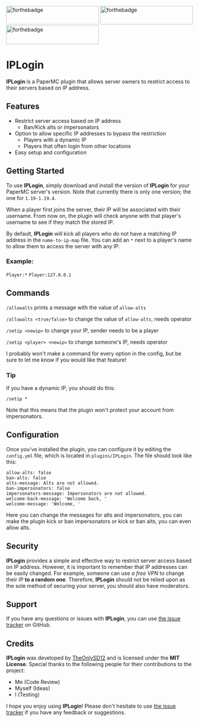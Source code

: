 [<img alt="forthebadge" height="50" src="https://forthebadge.com/images/badges/gluten-free.svg" width="250"/>](https://forthebadge.com)
[<img alt="forthebadge" height="50" src="https://forthebadge.com/images/badges/built-with-swag.svg" width="250"/>](https://forthebadge.com)
[<img alt="forthebadge" height="50" src="https://forthebadge.com/images/badges/works-on-my-machine.svg" width="250"/>](https://forthebadge.com)
# IPLogin
**IPLogin** is a PaperMC plugin that allows server owners to restrict access to their servers based on IP address.
## Features
- Restrict server access based on IP address
  - Ban/Kick alts or impersonators
- Option to allow specific IP addresses to bypass the restriction
  - Players with a dynamic IP
  - Players that often login from other locations
- Easy setup and configuration
## Getting Started
To use **IPLogin**, simply download and install the version of **IPLogin** for your PaperMC server's version. Note that currently there is only one version; the one for `1.19-1.19.4`.

When a player first joins the server, their IP will be associated with their username. From now on, the plugin will check anyone with that player's username to see if they match the stored IP.

By default, **IPLogin** will kick all players who do not have a matching IP address in the `name-to-ip-map` file. You can add an `*` next to a player's name to allow them to access the server with any IP.
### Example:
`Player:*`
`Player:127.0.0.1`
## Commands
`/allowalts` prints a message with the value of `allow-alts`

`/allowalts <true/false>` to change the value of `allow-alts`, needs operator

`/setip <newip>` to change your IP, sender needs to be a player

`/setip <player> <newip>` to change someone's IP, needs operator

I probably won't make a command for every option in the config, but be sure to let me know if you would like that feature!
### Tip
If you have a dynamic IP, you should do this:

`/setip *`

Note that this means that the plugin won't protect your account from impersonators.
## Configuration
Once you've installed the plugin, you can configure it by editing the `config.yml` file, which is located in `plugins/IPLogin`. The file should look like this:
```
allow-alts: false
ban-alts: false
alts-message: Alts are not allowed.
ban-impersonators: false
impersonators-message: Impersonators are not allowed.
welcome-back-message: 'Welcome back, '
welcome-message: 'Welcome, '
```
Here you can change the messages for alts and impersonators, you can make the plugin kick or ban impersonators or kick or ban alts, you can even allow alts.
## Security
**IPLogin** provides a simple and effective way to restrict server access based on IP address. However, it is important to remember that IP addresses can be easily changed. For example, someone can use _a free VPN_ to change their IP **to a random one**. Therefore, **IPLogin** should not be relied upon as the sole method of securing your server, you should also have moderators.
## Support
If you have any questions or issues with **IPLogin**, you can use [the issue tracker](https://github.com/TheOnlySD12/iplogin/issues) on GitHub.
## Credits
**IPLogin** was developed by [TheOnlySD12](https://github.com/TheOnlySD12) and is licensed under the **MIT License**. Special thanks to the following people for their contributions to the project:

- Me (Code Review)
- Myself (Ideas)
- I (Testing)

I hope you enjoy using **IPLogin**! Please don't hesitate to use [the issue tracker](https://github.com/TheOnlySD12/iplogin/issues) if you have any feedback or suggestions.
